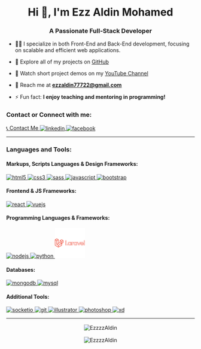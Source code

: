 <h1 align="center">Hi 👋, I'm Ezz Aldin Mohamed</h1>
<h3 align="center">A Passionate Full-Stack Developer</h3>

-   👨‍💻 I specialize in both Front-End and Back-End development, focusing on scalable and efficient web applications.

-   🚀 Explore all of my projects on [GitHub](https://github.com/EzzzzAldin?tab=repositories)

-   🎥 Watch short project demos on my [YouTube Channel](https://www.youtube.com/channel/UCGZLzYCR9sWhU-OX6qBsZ1w)

-   📧 Reach me at **ezzaldin77722@gmail.com**

-   ⚡ Fun fact: **I enjoy teaching and mentoring in programming!**

<p align="left">
    <h3 align="left">Contact or Connect with me:</h3>
    <a href="https://wa.me/201128449516" target="blank">
        📞 Contact Me
    </a>
    <a href="https://www.linkedin.com/in/ezzaldinmohamed" target="blank">
        <img align="center" src="https://cdn.jsdelivr.net/gh/devicons/devicon/icons/linkedin/linkedin-original.svg" alt="linkedin" height="30" width="40" />
    </a>
    <a href="https://www.facebook.com/people/Ezz-Aldin-Mohamed/100009081027328/" target="blank">
        <img align="center" src="https://cdn.jsdelivr.net/gh/devicons/devicon/icons/facebook/facebook-original.svg" alt="facebook" height="30" width="40" />
    </a>
</p>
<hr>
<h3 align="left">Languages and Tools:</h3>
<p align="left">
    <h4 align="left">Markups, Scripts Languages & Design Frameworks:</h4>
	<a href="https://www.w3.org/html/" target="_blank">
        <img src="https://cdn.jsdelivr.net/gh/devicons/devicon/icons/html5/html5-original-wordmark.svg" alt="html5" width="40" height="40" />
    </a>
    <a href="https://www.w3schools.com/css/" target="_blank">
        <img src="https://cdn.jsdelivr.net/gh/devicons/devicon/icons/css3/css3-original-wordmark.svg" alt="css3" width="40" height="40" />
    </a>
	<a href="https://sass-lang.com" target="_blank"> 
        <img src="https://cdn.jsdelivr.net/gh/devicons/devicon/icons/sass/sass-original.svg" alt="sass" width="40" height="40" />
    </a>
    <a href="https://developer.mozilla.org/en-US/docs/Web/JavaScript" target="_blank"> 
        <img src="https://cdn.jsdelivr.net/gh/devicons/devicon/icons/javascript/javascript-original.svg" alt="javascript" width="40" height="40" />
    </a>
	<a href="https://getbootstrap.com" target="_blank"> 
        <img src="https://cdn.jsdelivr.net/gh/devicons/devicon/icons/bootstrap/bootstrap-original-wordmark.svg" alt="bootstrap" width="40" height="40" />
    </a>
    <h4 align="left">Frontend & JS Frameworks:</h4>
    <a href="https://reactjs.org/" target="_blank"> 
        <img src="https://cdn.jsdelivr.net/gh/devicons/devicon/icons/react/react-original-wordmark.svg" alt="react" width="40" height="40" />
    </a>
    <a href="https://vuejs.org/" target="_blank"> 
        <img src="https://cdn.jsdelivr.net/gh/devicons/devicon/icons/vuejs/vuejs-original-wordmark.svg" alt="vuejs" width="40" height="40" />
    </a>
    <h4 align="left">Programming Languages & Frameworks:</h4>
    <a href="https://nodejs.org" target="_blank"> 
        <img src="https://cdn.jsdelivr.net/gh/devicons/devicon/icons/nodejs/nodejs-original.svg" alt="nodejs" width="80" height="80" />
    </a>
    <a href="https://www.python.org/" target="_blank">
        <img src="https://cdn.jsdelivr.net/gh/devicons/devicon/icons/python/python-original-wordmark.svg" alt="python" width="80" height="80" />
    </a>
    <a href="https://laravel.com/" target="_blank">
        <img src="https://github.com/devicons/devicon/blob/v2.16.0/icons/laravel/laravel-line-wordmark.svg" alt="laravel" width="80" height="80" />
    </a>
    <h4 align="left">Databases:</h4>
	<a href="https://www.mongodb.com/" target="_blank">
        <img src="https://cdn.jsdelivr.net/gh/devicons/devicon/icons/mongodb/mongodb-original-wordmark.svg" alt="mongodb" width="40" height="40" />
    </a>
    <a href="https://www.mysql.com/" target="_blank"> 
        <img src="https://cdn.jsdelivr.net/gh/devicons/devicon/icons/mysql/mysql-original-wordmark.svg" alt="mysql" width="40" height="40" /> 
    </a>
    <h4 align="left">Additional Tools:</h4>
	<a href="https://socket.io/" target="_blank"> 
        <img src="https://cdn.jsdelivr.net/gh/devicons/devicon/icons/socketio/socketio-original.svg" alt="socketio" width="40" height="40" />
    </a>
	<a href="https://git-scm.com/" target="_blank">
        <img src="https://cdn.jsdelivr.net/gh/devicons/devicon/icons/git/git-original-wordmark.svg" alt="git" width="40" height="40" />
    </a>
	<a href="https://www.adobe.com/in/products/illustrator.html" target="_blank"> 
        <img src="https://cdn.jsdelivr.net/gh/devicons/devicon/icons/illustrator/illustrator-line.svg" alt="illustrator" width="40" height="40" />
    </a>
    <a href="https://www.adobe.com/in/products/photoshop.html" target="_blank"> 
        <img src="https://cdn.jsdelivr.net/gh/devicons/devicon/icons/photoshop/photoshop-line.svg" alt="photoshop" width="40" height="40" />
    </a>
    <a href="https://www.adobe.com/in/products/xd.html" target="_blank"> 
        <img src="https://cdn.jsdelivr.net/gh/devicons/devicon/icons/xd/xd-line.svg" alt="xd" width="40" height="40" /> 
    </a>
</p>
<hr>
<p align="center">
    <img align="center" src="https://github-readme-stats.vercel.app/api?username=EzzzzAldin&show_icons=true&count_private=true&include_all_commits=true" alt="EzzzzAldin" />
</p>
<p align="center">
    <img align="center" src="https://github-readme-stats.vercel.app/api/top-langs/?username=EzzzzAldin&layout=compact&langs_count=30" alt="EzzzzAldin" />
</p>

